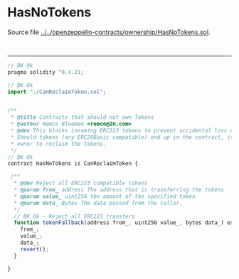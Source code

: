 # HasNoTokens

Source file [../../openzeppelin-contracts/ownership/HasNoTokens.sol](../../openzeppelin-contracts/ownership/HasNoTokens.sol).

<br />

<hr />

```javascript
// BK Ok
pragma solidity ^0.4.21;

// BK Ok
import "./CanReclaimToken.sol";


/**
 * @title Contracts that should not own Tokens
 * @author Remco Bloemen <remco@2π.com>
 * @dev This blocks incoming ERC223 tokens to prevent accidental loss of tokens.
 * Should tokens (any ERC20Basic compatible) end up in the contract, it allows the
 * owner to reclaim the tokens.
 */
// BK Ok
contract HasNoTokens is CanReclaimToken {

 /**
  * @dev Reject all ERC223 compatible tokens
  * @param from_ address The address that is transferring the tokens
  * @param value_ uint256 the amount of the specified token
  * @param data_ Bytes The data passed from the caller.
  */
  // BK Ok - Reject all ERC223 transfers
  function tokenFallback(address from_, uint256 value_, bytes data_) external {
    from_;
    value_;
    data_;
    revert();
  }

}

```
